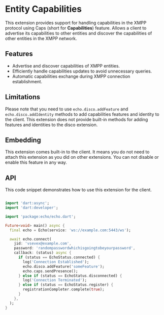 # Entity Capabilities

This extension provides support for handling capabilities in the XMPP protocol using Caps (short for **Capabilities**) feature. Allows a client to advertise its capabilities to other entities and discover the capabilities of other entities in the XMPP network.

## Features

- Advertise and discover capabilities of XMPP entities.
- Efficiently handle capabilities updates to avoid unnecessary queries.
- Automatic capabilities exchange during XMPP connection establishment.

## Limitations

Please note that you need to use `echo.disco.addFeature` and `echo.disco.addIdentity` methods to add capabilities features and identity to the client. This extension does not provide built-in methods for adding features and identities to the disco extension.

## Embedding

This extension comes built-in to the client. It means you do not need to attach this extension as you did on other extensions. You can not disable or enable this feature in any way.

## API

This code snippet demonstrates how to use this extension for the client.

```dart

import 'dart:async';
import 'dart:developer';

import 'package:echo/echo.dart';

Future<void> main() async {
  final echo = Echo(service: 'ws://example.com:5443/ws');

  await echo.connect(
    jid: 'vsevex@example.com',
    password: 'randompasswordwhichisgoingtobeyourpassword',
    callback: (status) async {
      if (status == EchoStatus.connected) {
        log('Connection Established');
        echo.disco.addFeature('someFeature');
        echo.caps.sendPresence();
      } else if (status == EchoStatus.disconnected) {
        log('Connection Terminated');
      } else if (status == EchoStatus.register) {
        registrationCompleter.complete(true);
      }
    },
  );
}

```
